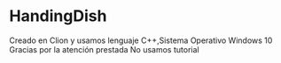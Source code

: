 # HandingDish
Creado en Clion y usamos lenguaje C++,Sistema Operativo Windows 10
Gracias por la atención prestada 
No usamos tutorial

